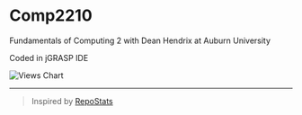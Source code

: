 # Comp2210
Fundamentals of Computing 2 with Dean Hendrix at Auburn University

Coded in jGRASP IDE

![Views Chart](https://repostatscharts.s3.us-east-2.amazonaws.com/MatthewsRepos/Comp2210_ViewsChart.png)

---

> Inspired by [RepoStats](https://github.com/wumphlett/repostats)

